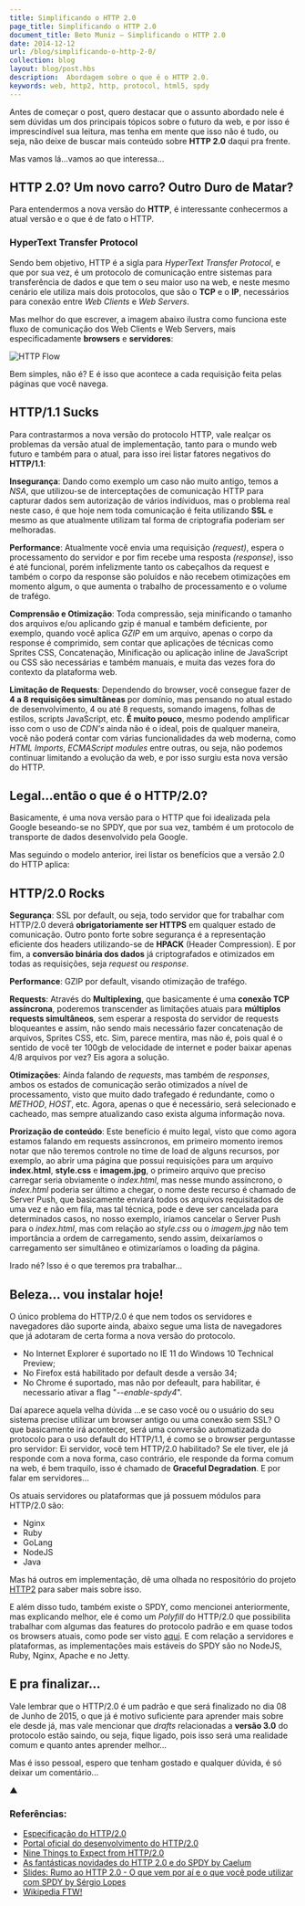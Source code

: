 ```yaml
---
title: Simplificando o HTTP 2.0
page_title: Simplificando o HTTP 2.0
document_title: Beto Muniz — Simplificando o HTTP 2.0
date: 2014-12-12
url: /blog/simplificando-o-http-2-0/
collection: blog
layout: blog/post.hbs
description:  Abordagem sobre o que é o HTTP 2.0.
keywords: web, http2, http, protocol, html5, spdy
---
```


Antes de começar o post, quero destacar que o assunto abordado nele é sem dúvidas um dos principais tópicos sobre o futuro da web, e por isso é imprescindível sua leitura, mas tenha em mente que isso não é tudo, ou seja, não deixe de buscar mais conteúdo sobre **HTTP 2.0** daqui pra frente.

Mas vamos lá...vamos ao que interessa...

## HTTP 2.0? Um novo carro? Outro Duro de Matar?

Para entendermos a nova versão do **HTTP**, é interessante conhecermos a atual versão e o que é de fato o HTTP.

### HyperText Transfer Protocol

Sendo bem objetivo, HTTP é a sigla para *HyperText Transfer Protocol*, e que por sua vez, é um protocolo de comunicação entre sistemas para transferência de dados e que tem o seu maior uso na web, e neste mesmo cenário ele utiliza mais dois protocolos, que são o **TCP** e o **IP**, necessários para conexão entre *Web Clients* e *Web Servers*.

Mas melhor do que escrever, a imagem abaixo ilustra como funciona este fluxo de comunicação dos Web Clients e Web Servers, mais especificadamente **browsers** e **servidores**:

![HTTP Flow](http://i.imgur.com/ulPdu9u.png)

Bem simples, não é? E é isso que acontece a cada requisição feita pelas páginas que você navega.

## HTTP/1.1 Sucks

Para contrastarmos a nova versão do protocolo HTTP, vale realçar os problemas da versão atual de implementação, tanto para o mundo web futuro e também para o atual, para isso irei listar fatores negativos do **HTTP/1.1**:

**Insegurança**: Dando como exemplo um caso não muito antigo, temos a *NSA*, que utilizou-se de interceptações de comunicação HTTP para capturar dados sem autorização de vários indíviduos, mas o problema real neste caso, é que hoje nem toda comunicação é feita utilizando **SSL** e mesmo as que atualmente utilizam tal forma de criptografia poderiam ser melhoradas.

**Performance**: Atualmente você envia uma requisição *(request)*, espera o processamento do servidor e por fim recebe uma resposta *(response)*, isso é até funcional, porém infelizmente tanto os cabeçalhos da request e também o corpo da response são poluídos e não recebem otimizações em momento algum, o que aumenta o trabalho de processamento e o volume de trafégo.

**Comprensão e Otimização**: Toda compressão, seja minificando o tamanho dos arquivos e/ou aplicando gzip é manual e também deficiente, por exemplo, quando você aplica *GZIP* em um arquivo, apenas o corpo da response é comprimido, sem contar que aplicações de técnicas como Sprites CSS, Concatenação, Minificação ou aplicação inline de JavaScript ou CSS são necessárias e também manuais, e muita das vezes fora do contexto da plataforma web.

**Limitação de Requests**: Dependendo do browser, você consegue fazer de **4 a 8 requisições simultâneas** por domínio, mas pensando no atual estado de desenvolvimento, 4 ou até 8 requests, somando imagens, folhas de estilos, scripts JavaScript, etc. **É muito pouco**, mesmo podendo amplificar isso com o uso de *CDN's* ainda não é o ideal, pois de qualquer maneira, você não poderá contar com várias funcionalidades da web moderna, como *HTML Imports*, *ECMAScript modules* entre outras, ou seja, não podemos continuar limitando a evolução da web, e por isso surgiu esta nova versão do HTTP.

## Legal...então o que é o HTTP/2.0?

Basicamente, é uma nova versão para o HTTP que foi idealizada pela Google beseando-se no SPDY, que por sua vez, também é um protocolo de transporte de dados desenvolvido pela Google.

Mas seguindo o modelo anterior, irei listar os benefícios que a versão 2.0 do HTTP aplica:

## HTTP/2.0 Rocks

**Segurança**: SSL por default, ou seja, todo servidor que for trabalhar com HTTP/2.0 deverá **obrigatoriamente ser HTTPS** em qualquer estado de comunicação. Outro ponto forte sobre segurança é a representação eficiente dos headers utilizando-se de **HPACK** (Header Compression). E por fim, a **conversão binária dos dados** já criptografados e otimizados em todas as requisições, seja *request* ou *response*.

**Performance**: GZIP por default, visando otimização de trafégo.

**Requests**: Através do **Multiplexing**, que basicamente é uma **conexão TCP assíncrona**, poderemos transcender as limitações atuais para **múltiplos requests simultâneos**, sem esperar a resposta do servidor de requests bloqueantes e assim, não sendo mais necessário fazer concatenação de arquivos, Sprites CSS, etc. Sim, parece mentira, mas não é, pois qual é o sentido de você ter 100gb de velocidade de internet e poder baixar apenas 4/8 arquivos por vez? Eis agora a solução.

**Otimizações**: Ainda falando de *requests*, mas também de *responses*, ambos os estados de comunicação serão otimizados a nível de processamento, visto que muito dado trafegado é redundante, como o *METHOD*, *HOST*, etc. Agora, apenas o que é necessário, será selecionado e cacheado, mas sempre atualizando caso exista alguma informação nova.

**Prorização de conteúdo**: Este benefício é muito legal, visto que como agora estamos falando em requests assíncronos, em primeiro momento iremos notar que não teremos controle no time de load de alguns recursos, por exemplo, ao abrir uma página que possui requisições para um arquivo **index.html**, **style.css** e **imagem.jpg**, o primeiro arquivo que preciso carregar seria obviamente o *index.html*, mas nesse mundo assíncrono, o *index.html* poderia ser último a chegar, o nome deste recurso é chamado de Server Push, que basicamente enviará todos os arquivos requisitados de uma vez e não em fila, mas tal técnica, pode e deve ser cancelada para determinados casos, no nosso exemplo, iríamos cancelar o Server Push para o *index.html*, mas com relação ao *style.css* ou o *imagem.jpg* não tem importância a ordem de carregamento, sendo assim, deixaríamos o carregamento ser simultâneo e  otimizaríamos o loading da página.

Irado né? Isso é o que teremos pra trabalhar...

## Beleza... vou instalar hoje!

O único problema do HTTP/2.0 é que nem todos os servidores e navegadores dão suporte ainda, abaixo segue uma lista de navegadores que já adotaram de certa forma a nova versão do protocolo.

  - No Internet Explorer é suportado no IE 11 do Windows 10 Technical Preview;
  - No Firefox está habilitado por default desde a versão 34;
  - No Chrome é suportado, mas não por defeault, para habilitar, é necessario ativar a flag "*--enable-spdy4*".

Daí aparece aquela velha dúvida ...e se caso você ou o usuário do seu sistema precise utilizar um browser antigo ou uma conexão sem SSL? O que basicamente irá acontecer, será uma conversão automatizada do protocolo para o uso default do HTTP/1.1, é como se o browser perguntasse pro servidor: Ei servidor, você tem HTTP/2.0 habilitado? Se ele tiver, ele já responde com a nova forma, caso contrário, ele responde da forma comum na web, é bem traquilo, isso é chamado de **Graceful Degradation**. E por falar em servidores...

Os atuais servidores ou plataformas que já possuem módulos para HTTP/2.0 são:

  - Nginx
  - Ruby
  - GoLang
  - NodeJS
  - Java

Mas há outros em implementação, dê uma olhada no respositório do projeto [HTTP2](https://github.com/http2/http2-spec/wiki/Implementations) para saber mais sobre isso.

E além disso tudo, também existe o SPDY, como mencionei anteriormente, mas explicando melhor, ele é como um *Polyfill* do HTTP/2.0 que possibilita trabalhar com algumas das features do protocolo padrão e em quase todos os browsers atuais, como pode ser visto [aqui](http://caniuse.com/#search=spdy). E com relação a servidores e plataformas, as implementações mais estáveis do SPDY são no NodeJS, Ruby, Nginx, Apache e no Jetty.

## E pra finalizar...

Vale lembrar que o HTTP/2.0 é um padrão e que será finalizado no dia 08 de Junho de 2015, o que já é motivo suficiente para aprender mais sobre ele desde já, mas vale mencionar que *drafts* relacionadas a **versão 3.0** do protocolo estão saindo, ou seja, fique ligado, pois isso será uma realidade comum e quanto antes aprender melhor...

Mas é isso pessoal, espero que tenham gostado e qualquer dúvida, é só deixar um comentário...

▲

### Referências:

 - [Especificação do HTTP/2.0](http://http2.github.io/http2-spec)
 - [Portal oficial do desenvolvimento do HTTP/2.0](https://http2.github.io/)
 - [Nine Things to Expect from HTTP/2.0](https://www.mnot.net/blog/2014/01/30/http2_expectations)
 - [As fantásticas novidades do HTTP 2.0 e do SPDY by Caelum](http://blog.caelum.com.br/as-fantasticas-novidades-do-http-2-0-e-do-spdy/)
 - [Slides: Rumo ao HTTP 2.0 - O que vem por aí e o que você pode utilizar com SPDY by Sérgio Lopes](https://docs.google.com/a/helabs.com.br/presentation/d/1BVyBcR5AE2kwY7akcmM0O3dDJ5TccY3ew0U9Ux7wsQs/pub?start=false&loop=false&delayms=3000&utm_content=buffer7886e&utm_medium=social&utm_source=twitter.com&utm_campaign=buffer&slide=id.p)
 - [Wikipedia FTW!](http://en.wikipedia.org/wiki/HTTP/2)
